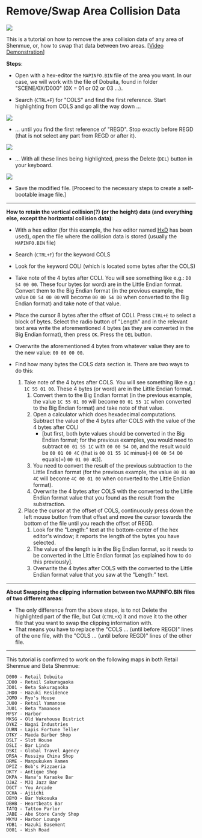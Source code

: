 # Remove/Swap Area Collision Data

![](http://i.imgur.com/XWta03g.jpg)

This is a tutorial on how to remove the area collision data of any area of Shenmue, or, how to swap that data between two areas. [[Video Demonstration](https://youtu.be/6zkTar6CDBE)]

**Steps**:

- Open with a hex-editor the `MAPINFO.BIN` file of the area you want. In our case, we will work with the file of Dobuita, found in folder "SCENE/0X/D000" (0X = 01 or 02 or 03 ...).

- Search (`CTRL+F`) for "COLS" and find the first reference. Start highlighting from COLS and go all the way down ...

![](http://i.imgur.com/3sFf0AZ.png)

- ... until you find the first reference of "REGD". Stop exactly before REGD (that is not select any part from REGD or after it).

![](http://i.imgur.com/kx7SOuo.png)

- ... With all these lines being highlighted, press the Delete (`DEL`) button in your keyboard.

![](http://i.imgur.com/5YtNXT4.gif)

- Save the modified file. [Proceed to the necessary steps to create a self-bootable image file.]
***
**How to retain the vertical collision(?) (or the height) data (and everything else, except the horizontal collision data)**:

- With a hex editor (for this example, the hex editor named [HxD](https://en.wikipedia.org/wiki/HxD) has been used), open the file where the collision data is stored (usually the `MAPINFO.BIN` file)

- Search (`CTRL+F`) for the keyword COLS

- Look for the keyword COLI (which is located some bytes after the COLS)

- Take note of the 4 bytes after COLI. You will see something like e.g.: `D0 54 00 00`. These four bytes (or word) are in the Little Endian format. Convert them to the Big Endian format (in the previous example, the value `D0 54 00 00` will become `00 00 54 D0` when converted to the Big Endian format) and take note of that value.

- Place the cursor 8 bytes after the offset of COLI. Press `CTRL+E` to select a block of bytes. Select the radio button of "Length" and in the relevant text area write the aforementioned 4 bytes (as they are converted in the Big Endian format), then press `OK`. Press the `DEL` button.

- Overwrite the aforementioned 4 bytes from whatever value they are to the new value: `00 00 00 00`.

- Find how many bytes the COLS data section is. There are two ways to do this:
  1. Take note of the 4 bytes after COLS. You will see something like e.g.: `1C 55 01 00`. These 4 bytes (or word) are in the Little Endian format.
     1. Convert them to the Big Endian format (in the previous example, the value `1C 55 01 00` will become `00 01 55 1C` when converted to the Big Endian format) and take note of that value.
     2. Open a calculator which does hexadecimal computations. Subtract the value of the 4 bytes after COLS with the value of the 4 bytes after COLI
        * [but first, both byte values should be converted in the Big Endian format; for the previous examples, you would need to subtract `00 01 55 1C` with `00 00 54 D0`, and the result would be `00 01 00 4C` (that is `00 01 55 1C` minus(-) `00 00 54 D0` equals(=) `00 01 00 4C`)].
     3. You need to convert the result of the previous subtraction to the Little Endian format (for the previous example, the value `00 01 00 4C` will become `4C 00 01 00` when converted to the Little Endian format).
     4. Overwrite the 4 bytes after COLS with the converted to the Little Endian format value that you found as the result from the substraction.
  2. Place the cursor at the offset of COLS, continuously press down the left mouse button from that offset and move the cursor towards the bottom of the file until you reach the offset of REGD.
     1. Look for the "Length:" text at the bottom-center of the hex editor's window; it reports the length of the bytes you have selected.
     2. The value of the length is in the Big Endian format, so it needs to be converted in the Little Endian format [as explained how to do this previously].
     3. Overwrite the 4 bytes after COLS with the converted to the Little Endian format value that you saw at the "Length:" text.


***

**About Swapping the clipping information between two MAPINFO.BIN files of two different areas**:

- The only difference from the above steps, is to not Delete the highlighted part of the file, but Cut (`CTRL+X`) it and move it to the other file that you want to swap the clipping information with.
- That means you have to replace the "COLS ... (until before REGD)" lines of the one file, with the "COLS ... (until before REGD)" lines of the other file.

***
This tutorial is confirmed to work on the following maps in both Retail Shenmue and Beta Shenmue:
```
D000 - Retail Dobuita
JD00 - Retail Sakuragaoka
JD01 - Beta Sakuragaoka
JHD0 - Hazuki Residence
JOMO - Ryo's House
JU00 - Retail Yamanose
JU01 - Beta Yamanose
MFSY - Harbor
MKSG - Old Warehouse District
DYKZ - Nagai Industries
DURN - Lapis Fortune Teller
DTKY - Maeda Barber Shop
DSLT - Slot House
DSLI - Bar Linda
DSKI - Global Travel Agency
DRSA - Russiya China Shop
DRME - Manpukuken Ramen
DPIZ - Bob's Pizzaeria
DKTY - Antique Shop
DKPA - Nana's Karaoke Bar
DJAZ - MJQ Jazz Bar
DGCT - You Arcade
DCHA - Ajiichi
DBYO - Bar Yokosuka
DBHB - Heartbeats Bar
TATQ - Tattoo Parlor
JABE - Abe Store Candy Shop
MKYU - Harbor Lounge
YDB1 - Hazuki Basement
D001 - Wish Road
```

